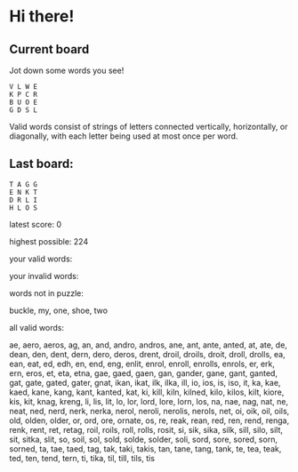 # Hi there!

## Current board

Jot down some words you see!

```
V L W E 
K P C R 
B U O E 
G D S L 
```

Valid words consist of strings of letters connected vertically, horizontally, or diagonally, with each letter being used at most once per word.

## Last board:

```
T A G G 
E N K T 
D R L I 
H L O S 
```

latest score: 0

highest possible: 224

your valid words:



your invalid words:



words not in puzzle:

buckle, my, one, shoe, two

all valid words:

ae, aero, aeros, ag, an, and, andro, andros, ane, ant, ante, anted, at, ate, de, dean, den, dent, dern, dero, deros, drent, droil, droils, droit, droll, drolls, ea, ean, eat, ed, edh, en, end, eng, enlit, enrol, enroll, enrolls, enrols, er, erk, ern, eros, et, eta, etna, gae, gaed, gaen, gan, gander, gane, gant, ganted, gat, gate, gated, gater, gnat, ikan, ikat, ilk, ilka, ill, io, ios, is, iso, it, ka, kae, kaed, kane, kang, kant, kanted, kat, ki, kill, kiln, kilned, kilo, kilos, kilt, kiore, kis, kit, knag, kreng, li, lis, lit, lo, lor, lord, lore, lorn, los, na, nae, nag, nat, ne, neat, ned, nerd, nerk, nerka, nerol, neroli, nerolis, nerols, net, oi, oik, oil, oils, old, olden, older, or, ord, ore, ornate, os, re, reak, rean, red, ren, rend, renga, renk, rent, ret, retag, roil, roils, roll, rolls, rosit, si, sik, sika, silk, sill, silo, silt, sit, sitka, slit, so, soil, sol, sold, solde, solder, soli, sord, sore, sored, sorn, sorned, ta, tae, taed, tag, tak, taki, takis, tan, tane, tang, tank, te, tea, teak, ted, ten, tend, tern, ti, tika, til, till, tils, tis